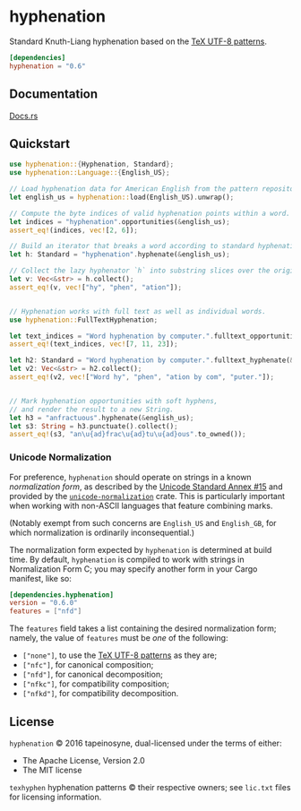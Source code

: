 # hyphenation

Standard Knuth-Liang hyphenation based on the [TeX UTF-8 patterns](http://www.ctan.org/tex-archive/language/hyph-utf8).

```toml
[dependencies]
hyphenation = "0.6"
```


## Documentation

[Docs.rs](https://docs.rs/hyphenation)


## Quickstart

```rust
use hyphenation::{Hyphenation, Standard};
use hyphenation::Language::{English_US};

// Load hyphenation data for American English from the pattern repository.
let english_us = hyphenation::load(English_US).unwrap();

// Compute the byte indices of valid hyphenation points within a word.
let indices = "hyphenation".opportunities(&english_us);
assert_eq!(indices, vec![2, 6]);

// Build an iterator that breaks a word according to standard hyphenation practices.
let h: Standard = "hyphenation".hyphenate(&english_us);

// Collect the lazy hyphenator `h` into substring slices over the original string.
let v: Vec<&str> = h.collect();
assert_eq!(v, vec!["hy", "phen", "ation"]);


// Hyphenation works with full text as well as individual words.
use hyphenation::FullTextHyphenation;

let text_indices = "Word hyphenation by computer.".fulltext_opportunities(&english_us);
assert_eq!(text_indices, vec![7, 11, 23]);

let h2: Standard = "Word hyphenation by computer.".fulltext_hyphenate(&english_us);
let v2: Vec<&str> = h2.collect();
assert_eq!(v2, vec!["Word hy", "phen", "ation by com", "puter."]);


// Mark hyphenation opportunities with soft hyphens,
// and render the result to a new String.
let h3 = "anfractuous".hyphenate(&english_us);
let s3: String = h3.punctuate().collect();
assert_eq!(s3, "an\u{ad}frac\u{ad}tu\u{ad}ous".to_owned());
```


### Unicode Normalization

For preference, `hyphenation` should operate on strings in a known *normalization form*, as described by the [Unicode Standard Annex #15](http://unicode.org/reports/tr15/) and provided by the [`unicode-normalization`](https://github.com/unicode-rs/unicode-normalization) crate. This is particularly important when working with non-ASCII languages that feature combining marks.

(Notably exempt from such concerns are `English_US` and `English_GB`, for which normalization is ordinarily inconsequential.)

The normalization form expected by `hyphenation` is determined at build time. By default, `hyphenation` is compiled to work with strings in Normalization Form C; you may specify another form in your Cargo manifest, like so:

```toml
[dependencies.hyphenation]
version = "0.6.0"
features = ["nfd"]
```

The `features` field takes a list containing the desired normalization form; namely, the value of `features` must be *one* of the following:

- `["none"]`, to use the [TeX UTF-8 patterns](http://www.ctan.org/tex-archive/language/hyph-utf8) as they are;
- `["nfc"]`, for canonical composition;
- `["nfd"]`, for canonical decomposition;
- `["nfkc"]`, for compatibility composition;
- `["nfkd"]`, for compatibility decomposition.


## License

`hyphenation` © 2016 tapeinosyne, dual-licensed under the terms of either:
  - The Apache License, Version 2.0
  - The MIT license

`texhyphen` hyphenation patterns © their respective owners; see `lic.txt` files for licensing information.

